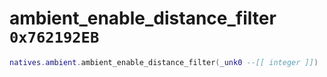 # ambient_enable_distance_filter `0x762192EB`

```lua
natives.ambient.ambient_enable_distance_filter(_unk0 --[[ integer ]])
```